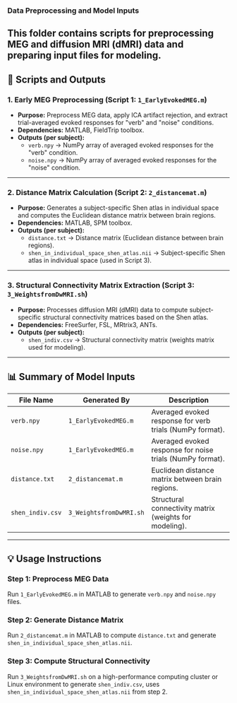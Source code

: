 ### Data Preprocessing and Model Inputs

This folder contains scripts for preprocessing MEG and diffusion MRI (dMRI) data and preparing input files for modeling. 
---

## **📂 Scripts and Outputs**

### **1. Early MEG Preprocessing (Script 1: `1_EarlyEvokedMEG.m`)**
- **Purpose:** Preprocess MEG data, apply ICA artifact rejection, and extract trial-averaged evoked responses for "verb" and "noise" conditions.
- **Dependencies:** MATLAB, FieldTrip toolbox.
- **Outputs (per subject):**
  - `verb.npy` → NumPy array of averaged evoked responses for the "verb" condition.
  - `noise.npy` → NumPy array of averaged evoked responses for the "noise" condition.

---

### **2. Distance Matrix Calculation (Script 2: `2_distancemat.m`)**
- **Purpose:** Generates a subject-specific Shen atlas in individual space and computes the Euclidean distance matrix between brain regions.
- **Dependencies:** MATLAB, SPM toolbox.
- **Outputs (per subject):**
  - `distance.txt` → Distance matrix (Euclidean distance between brain regions).
  - `shen_in_individual_space_shen_atlas.nii` → Subject-specific Shen atlas in individual space (used in Script 3).

---

### **3. Structural Connectivity Matrix Extraction (Script 3: `3_WeightsfromDwMRI.sh`)**
- **Purpose:** Processes diffusion MRI (dMRI) data to compute subject-specific structural connectivity matrices based on the Shen atlas.
- **Dependencies:** FreeSurfer, FSL, MRtrix3, ANTs.
- **Outputs (per subject):**
  - `shen_indiv.csv` → Structural connectivity matrix (weights matrix used for modeling).

---

## **📊 Summary of Model Inputs**
| File Name | Generated By | Description |
|-----------|-------------|-------------|
| `verb.npy` | `1_EarlyEvokedMEG.m` | Averaged evoked response for verb trials (NumPy format). |
| `noise.npy` | `1_EarlyEvokedMEG.m` | Averaged evoked response for noise trials (NumPy format). |
| `distance.txt` | `2_distancemat.m` | Euclidean distance matrix between brain regions. |
| `shen_indiv.csv` | `3_WeightsfromDwMRI.sh` | Structural connectivity matrix (weights for modeling). |

---

## **💡 Usage Instructions**
### **Step 1: Preprocess MEG Data**
Run `1_EarlyEvokedMEG.m` in MATLAB to generate `verb.npy` and `noise.npy` files.

### **Step 2: Generate Distance Matrix**
Run `2_distancemat.m` in MATLAB to compute `distance.txt` and generate `shen_in_individual_space_shen_atlas.nii`.

### **Step 3: Compute Structural Connectivity**
Run `3_WeightsfromDwMRI.sh` on a high-performance computing cluster or Linux environment to generate `shen_indiv.csv`, uses `shen_in_individual_space_shen_atlas.nii` from step 2.

